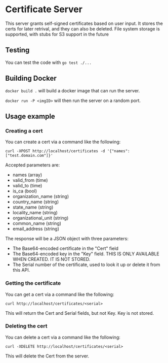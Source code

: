 # Certificate Server

This server grants self-signed certificates based on user input. It stores
the certs for later retrival, and they can also be deleted. File system storage is supported, with stubs for S3 support in the future

## Testing
You can test the code with `go test ./...`

## Building Docker
`docker build .` will build a docker image that can run the server.

`docker run -P <imgID>` will then run the server on a random port.


## Usage example

### Creating a cert

You can create a cert via a command like the following:

```
curl -XPOST http://localhost/certificates -d '{"names":["test.domain.com"]}'
```

Accepted parameters are:
- names (array)
- valid_from (time)
- valid_to (time)
- is_ca (bool)
- organization_name (string)
- country_name (string)
- state_name (string)
- locality_name (string)
- organizational_unit (string)
- common_name (string)
- email_address (string)

The response will be a JSON object with three parameters:

- The Base64-encoded certificate in the "Cert" field
- The Base64-encoded key in the "Key" field. THIS IS ONLY AVAILABLE WHEN CREATED. IT IS NOT STORED.
- The Serial number of the certificate, used to look it up or delete it from this API.

### Getting the certificate

You can get a cert via a command like the following:

```
curl http://localhost/certificates/<serial>
```

This will return the Cert and Serial fields, but not Key. Key is not stored.

### Deleting the cert

You can delete a cert via a command like the following:

```
curl -XDELETE http://localhost/certificates/<serial>
```

This will delete the Cert from the server.